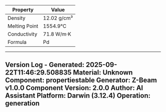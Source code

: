| Property | Value |
|----------|-------|
| Density | 12.02 g/cm³ |
| Melting Point | 1554.9°C |
| Conductivity | 71.8 W/m·K |
| Formula | Pd |


---
Version Log - Generated: 2025-09-22T11:46:29.508835
Material: Unknown
Component: propertiestable
Generator: Z-Beam v1.0.0
Component Version: 2.0.0
Author: AI Assistant
Platform: Darwin (3.12.4)
Operation: generation
---